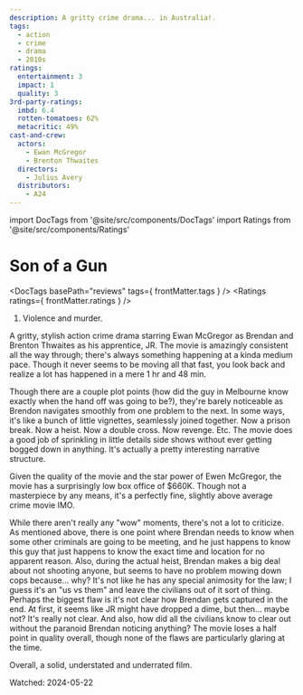 ```yaml
---
description: A gritty crime drama... in Australia!.
tags:
  - action
  - crime
  - drama
  - 2010s
ratings:
  entertainment: 3
  impact: 1
  quality: 3
3rd-party-ratings:
  imbd: 6.4
  rotten-tomatoes: 62%
  metacritic: 49%
cast-and-crew:
  actors:
    - Ewan McGregor
    - Brenton Thwaites
  directors:
    - Julius Avery
  distributors:
    - A24
---
```

import DocTags from '@site/src/components/DocTags'
import Ratings from '@site/src/components/Ratings'

# Son of a Gun

<DocTags basePath="reviews" tags={ frontMatter.tags } />
<Ratings ratings={ frontMatter.ratings } />

<trigger-warning>
  <ol>
    <li>Violence and murder.</li>
  </ol>
</trigger-warning>

A gritty, stylish action crime drama starring Ewan McGregor as Brendan and Brenton Thwaites as his apprentice, JR. The movie is amazingly consistent all the way through; there's always something happening at a kinda medium pace. Though it never seems to be moving all that fast, you look back and realize a lot has happened in a mere 1 hr and 48 min.

Though there are a couple plot points (how did the guy in Melbourne know exactly when the hand off was going to be?), they're barely noticeable as Brendon navigates smoothly from one problem to the next. In some ways, it's like a bunch of little vignettes, seamlessly joined together. <span class="moderate-spoiler">Now a prison break. Now a heist. Now a double cross. Now revenge. Etc.</span> The movie does a good job of sprinkling in little details side shows without ever getting bogged down in anything. It's actually a pretty interesting narrative structure.

Given the quality of the movie and the star power of Ewen McGregor, the movie has a surprisingly low box office of $660K. Though not a masterpiece by any means, it's a perfectly fine, slightly above average crime movie IMO.

While there aren't really any "wow" moments, there's not a lot to criticize. As mentioned above, there is one point where Brendan needs to know when some other criminals are going to be meeting, and he just happens to know this guy that just happens to know the exact time and location for no apparent reason. Also, during the actual heist, Brendan makes a big deal about not shooting anyone, but seems to have no problem mowing down cops because... why? It's not like he has any special animosity for the law; I guess it's an "us vs them" and leave the civilians out of it sort of thing. <span class="major-spoiler">Perhaps the biggest flaw is it's not clear how Brendan gets captured in the end. At first, it seems like JR might have dropped a dime, but then... maybe not? It's really not clear. And also, how did all the civilians know to clear out without the paranoid Brendan noticing anything?</span> The movie loses a half point in quality overall, though none of the flaws are particularly glaring at the time.

Overall, a solid, understated and underrated film.

Watched: 2024-05-22